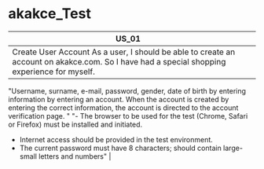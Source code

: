 # akakce_Test
|  US_01  |  |
|----------------------------------------------------------------------------------------------------------------------------------------------|------------------------------------------------------------------------------------------|
|Create User Account	As a user, I should be able to create an account on akakce.com. So I have had a special shopping experience for myself.
"Username, surname, e-mail, password, gender, date of birth by entering information by entering an account.
When the account is created by entering the correct information, the account is directed to the account verification page.
"	"- The browser to be used for the test (Chrome, Safari or Firefox) must be installed and initiated.
- Internet access should be provided in the test environment.
- The current password must have 8 characters; should contain large-small letters and numbers"  |


